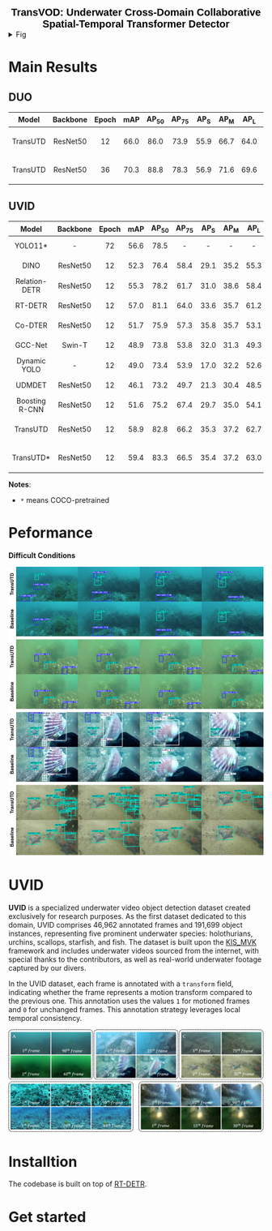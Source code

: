 
<div style="text-align: center;">   <span style="font-family: 'Helvetica', serif; font-weight: bold; color: #000; font-size: 20px;">     TransVOD: Underwater Cross-Domain Collaborative Spatial-Temporal Transformer Detector   </span> </div>

<details>   <summary>Fig</summary>   <div style="display: flex; justify-content: space-between;">     <img src="https://github.com/Anchor1566/TransUTD/blob/main/images/fig8a.png" alt="fig1" style="width: 48%;">     <img src="https://github.com/Anchor1566/TransUTD/blob/main/images/fig8b.png" alt="fig2" style="width: 48%;">   </div> </details>

# Main Results

## DUO

|  Model   | Backbone | Epoch | mAP  | AP<sub>50</sub> | AP<sub>75</sub> | AP<sub>S</sub> | AP<sub>M</sub> | AP<sub>L</sub> |                           Download                           |
| :------: | :------: | :---: | :--: | :-------------: | :-------------: | :------------: | :------------: | :------------: | :----------------------------------------------------------: |
| TransUTD | ResNet50 |  12   | 66.0 |      86.0       |      73.9       |      55.9      |      66.7      |      64.0      | [log](https://github.com/user-attachments/files/19787301/transutd.txt) / [config]() / [checkpoint]() |
| TransUTD | ResNet50 |  36   | 70.3 |      88.8       |      78.3       |      56.9      |      71.6      |      69.6      | [log](https://github.com/user-attachments/files/19787307/transutd-duo3x.txt) / [config]() / [checkpoint]() |

## UVID

|     Model      | Backbone | Epoch | mAP  | AP<sub>50</sub> | AP<sub>75</sub> | AP<sub>S</sub> | AP<sub>M</sub> | AP<sub>L</sub> | Download                                                     |
| :------------: | :------: | :---: | :--: | :-------------: | :-------------: | :------------: | :------------: | :------------: | ------------------------------------------------------------ |
|    YOLO11*     |    -     |  72   | 56.6 |      78.5       |        -        |       -        |       -        |       -        | [log](https://github.com/user-attachments/files/19787602/yolo11-1.csv) / [checkpoint]() |
|      DINO      | ResNet50 |  12   | 52.3 |      76.4       |      58.4       |      29.1      |      35.2      |      55.3      | [log](https://github.com/user-attachments/files/19787326/DINO-UVID.log) / [checkpoint]() |
| Relation-DETR  | ResNet50 |  12   | 55.3 |      78.2       |      61.7       |      31.0      |      38.6      |      58.4      | [log](https://github.com/user-attachments/files/19787327/relation_training_UVID.log) / [checkpoint]() |
|    RT-DETR     | ResNet50 |  12   | 57.0 |      81.1       |      64.0       |      33.6      |      35.7      |      61.2      | [log](https://github.com/user-attachments/files/19787326/DINO-UVID.log) / [checkpoint](https://github.com/user-attachments/files/19787370/RT-DETR.txt) |
|    Co-DTER     | ResNet50 |  12   | 51.7 |      75.9       |      57.3       |      35.8      |      35.7      |      53.1      | [log](https://github.com/user-attachments/files/19787323/Co-DETR1.log) / [checkpoint]() |
|    GCC-Net     |  Swin-T  |  12   | 48.9 |      73.8       |      53.8       |      32.0      |      31.3      |      49.3      | [log](https://github.com/user-attachments/files/19787336/GCC-Net.log) / [checkpoint]() |
|  Dynamic YOLO  |    -     |  12   | 49.0 |      73.4       |      53.9       |      17.0      |      32.2      |      52.6      | [log](https://github.com/user-attachments/files/19787335/dynamic-yolo.log) / [checkpoint]() |
|     UDMDET     | ResNet50 |  12   | 46.1 |      73.2       |      49.7       |      21.3      |      30.4      |      48.5      | [log](https://github.com/user-attachments/files/19787333/UMDET.log) / [checkpoint]() |
| Boosting R-CNN | ResNet50 |  12   | 51.6 |      75.2       |      67.4       |      29.7      |      35.0      |      54.1      | [log](https://github.com/user-attachments/files/19787321/Boosting-R-CNN.log) / [checkpoint]() |
|    TransUTD    | ResNet50 |  12   | 58.9 |      82.8       |      66.2       |      35.3      |      37.2      |      62.7      | [log](https://github.com/user-attachments/files/19787371/TranUTD.txt) / [config]() / [checkpoint]() |
|   TransUTD*    | ResNet50 |  12   | 59.4 |      83.3       |      66.5       |      35.4      |      37.2      |      63.0      | [log](https://github.com/user-attachments/files/19787372/TransUTD-pre.txt) / [config]() / [checkpoint]() |

**Notes**:

- `*` means COCO-pretrained

# Peformance

**Difficult Conditions**

![difficult](https://github.com/Anchor1566/TransUTD/blob/main/images/fig11.jpg "difficult")

# UVID

**UVID** is a specialized underwater video object detection dataset created exclusively for research purposes. As the first dataset dedicated to this domain, UVID comprises 46,962 annotated frames and 191,699 object instances, representing five prominent underwater species: holothurians, urchins, scallops, starfish, and fish. The dataset is built upon the [KIS_MVK](https://github.com/quangtrungtruong/KIS_MVK) framework and includes underwater videos sourced from the internet, with special thanks to the contributors, as well as real-world underwater footage captured by our divers.

In the UVID dataset, each frame is annotated with a `transform` field, indicating whether the frame represents a motion transform compared to the previous one. This annotation uses the values `1` for motioned frames and `0` for unchanged frames. This annotation strategy leverages local temporal consistency.

![UVID](https://github.com/Anchor1566/TransUTD/blob/main/images/fig3.png "UVID")

# Installtion

The codebase is built on top of [RT-DETR](https://github.com/lyuwenyu/RT-DETR).

# Get started

